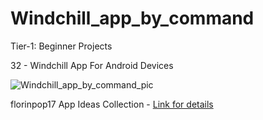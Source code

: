 # Windchill_app_by_command

Tier-1: Beginner Projects

32 - Windchill App For Android Devices

![Windchill_app_by_command_pic](https://user-images.githubusercontent.com/50905347/131380565-58aedc0e-d19f-442f-a748-92190deea5cc.jpg)

florinpop17 App Ideas Collection - [Link for details](https://github.com/florinpop17/app-ideas)
